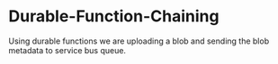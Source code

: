 # Durable-Function-Chaining
Using durable functions we are uploading a blob and sending the blob metadata to service bus queue.
